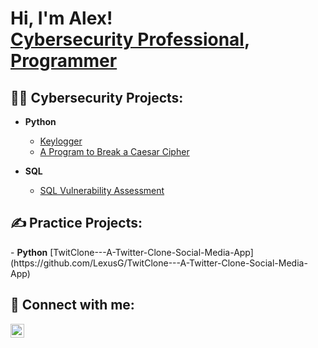 <h1>Hi, I'm Alex! <br/><a href=https://www.linkedin.com/in/alex-griffiths-lg/>Cybersecurity Professional</a>, <a href=https://www.linkedin.com/in/alex-griffiths-lg/>Programmer</a> </h1>

<h2>👨‍💻 Cybersecurity Projects:</h2>

- <b>Python</b>
  - [Keylogger](https://github.com/LexusG/Keylogger-Project)
  - [A Program to Break a Caesar Cipher](https://github.com/LexusG/Cracking-Caesar-Cipher)
 
- <b>SQL</b>
  - [SQL Vulnerability Assessment](https://github.com/LexusG/Keylogger-Project)

<h2>✍️ Practice Projects:</h2>
- <b>Python</b>
  [TwitClone---A-Twitter-Clone-Social-Media-App](https://github.com/LexusG/TwitClone---A-Twitter-Clone-Social-Media-App)

<h2> 🤳 Connect with me:</h2>


[<img align="left" alt="JoshMadakor | LinkedIn" width="22px" src="https://cdn.jsdelivr.net/npm/simple-icons@v3/icons/linkedin.svg" />][linkedin]


[linkedin]: https://www.linkedin.com/in/alex-griffiths-lg/
<!--
**LexusG/LexusG** is a ✨ _special_ ✨ repository because its `README.md` (this file) appears on your GitHub profile.

Here are some ideas to get you started:

- 🔭 I’m currently working on ...
- 🌱 I’m currently learning ...
- 👯 I’m looking to collaborate on ...
- 🤔 I’m looking for help with ...
- 💬 Ask me about ...
- 📫 How to reach me: ...
- 😄 Pronouns: ...
- ⚡ Fun fact: ...
-->
